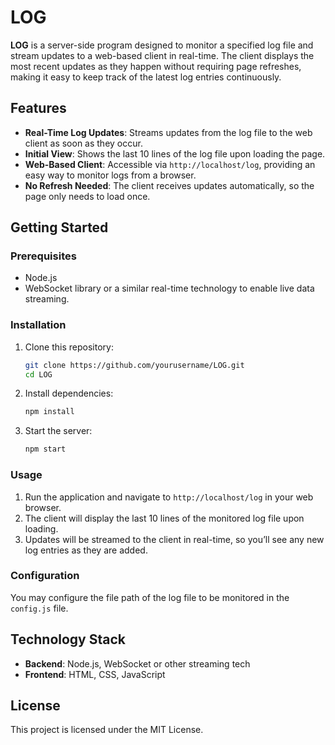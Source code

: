 # LOG

**LOG** is a server-side program designed to monitor a specified log file and stream updates to a web-based client in real-time. The client displays the most recent updates as they happen without requiring page refreshes, making it easy to keep track of the latest log entries continuously.

## Features

- **Real-Time Log Updates**: Streams updates from the log file to the web client as soon as they occur.
- **Initial View**: Shows the last 10 lines of the log file upon loading the page.
- **Web-Based Client**: Accessible via `http://localhost/log`, providing an easy way to monitor logs from a browser.
- **No Refresh Needed**: The client receives updates automatically, so the page only needs to load once.

## Getting Started

### Prerequisites

- Node.js
- WebSocket library or a similar real-time technology to enable live data streaming.

### Installation

1. Clone this repository:
    ```bash
    git clone https://github.com/yourusername/LOG.git
    cd LOG
    ```

2. Install dependencies:
    ```bash
    npm install
    ```

3. Start the server:
    ```bash
    npm start
    ```

### Usage

1. Run the application and navigate to `http://localhost/log` in your web browser.
2. The client will display the last 10 lines of the monitored log file upon loading.
3. Updates will be streamed to the client in real-time, so you’ll see any new log entries as they are added.

### Configuration

You may configure the file path of the log file to be monitored in the `config.js` file.

## Technology Stack

- **Backend**: Node.js, WebSocket or other streaming tech
- **Frontend**: HTML, CSS, JavaScript

## License

This project is licensed under the MIT License.
